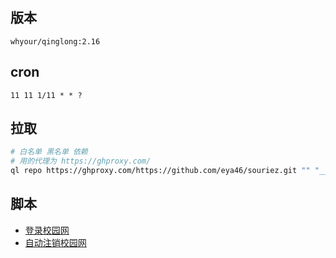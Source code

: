 ## 版本
```
whyour/qinglong:2.16
```

## cron
```
11 11 1/11 * * ?
```

## 拉取
```bash
# 白名单 黑名单 依赖
# 用的代理为 https://ghproxy.com/
ql repo https://ghproxy.com/https://github.com/eya46/souriez.git "" "__|notify.py" "notify.py"
```

## 脚本

- [登录校园网](CAN_Auth.py)
- [自动注销校园网](CAN_Logout.py)